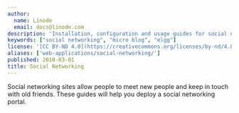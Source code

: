 ```yaml
---
author:
  name: Linode
  email: docs@linode.com
description: 'Installation, configuration and usage guides for social networking solutions.'
keywords: ["social networking", "micro blog", "elgg"]
license: '[CC BY-ND 4.0](https://creativecommons.org/licenses/by-nd/4.0)'
aliases: ['web-applications/social-networking/']
published: 2010-03-01
title: Social Networking
---
```


Social networking sites allow people to meet new people and keep in touch with old friends. These guides will help you deploy a social networking portal.




